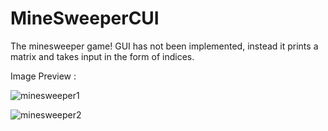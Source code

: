 # MineSweeperCUI
The minesweeper game! GUI has not been implemented, instead it prints a matrix and takes input in the form of indices.


Image Preview : 

![minesweeper1](https://user-images.githubusercontent.com/46262107/51032064-a9ea7900-15c4-11e9-9c1c-1af5444593b8.png)

![minesweeper2](https://user-images.githubusercontent.com/46262107/51032070-ae169680-15c4-11e9-9f0c-3ffaf5a71622.png)
